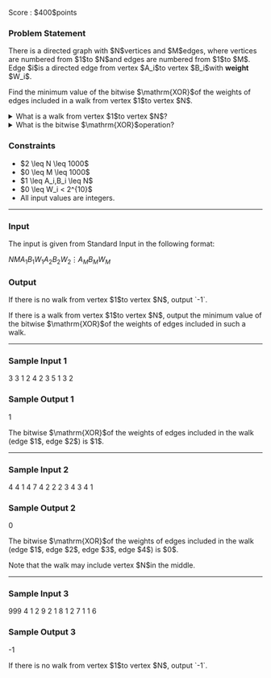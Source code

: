 
<div>

<span>

<span>

<p>
Score : $400$points
</p>

<div>

<section>

### **Problem Statement**

<p>
There is a directed graph with $N$vertices and $M$edges, where vertices are numbered from $1$to $N$and edges are numbered from $1$to $M$. Edge $i$is a directed edge from vertex $A_i$to vertex $B_i$with 
<strong>
weight
</strong>
$W_i$.
</p>

<p>
Find the minimum value of the bitwise $\mathrm{XOR}$of the weights of edges included in a walk from vertex $1$to vertex $N$.
</p>

<details>

<summary>
What is a walk from vertex $1$to vertex $N$?
    
</summary>

<p>
Intuitively, it is "a path from vertex $1$to vertex $N$that may visit the same vertex or edge multiple times."
        Formally, it is a sequence of edges $(e_1,\ldots,e_k)$that satisfies all of the following conditions:
        
</p>

<ul>

<li>
$e_1$starts at vertex $1$.
</li>

<li>
For all $1 \leq i < k$, the endpoint of $e_i$and the starting point of $e_{i+1}$are the same.
</li>

<li>
$e_k$ends at vertex $N$.
</li>

</ul>

<p>

</p>

</details>

<details>

<summary>
What is the bitwise $\mathrm{XOR}$operation?
    
</summary>

<p>
The bitwise $\mathrm{XOR}$of non-negative integers $A$and $B$, denoted $A\ \mathrm{XOR}\ B$, is defined as follows:
        
</p>

<ul>

<li>
When $A\ \mathrm{XOR}\ B$is written in binary, the digit at the $2^k$place ($k \geq 0$) is $1$if exactly one of the digits at the $2^k$place of $A$and $B$in binary is $1$, and $0$otherwise.
</li>

</ul>
For example, $3\ \mathrm{XOR}\ 5 = 6$(in binary: $011\ \mathrm{XOR}\ 101 = 110$).

In general, the bitwise $\mathrm{XOR}$of $k$non-negative integers $p_1, p_2, p_3, \dots, p_k$is defined as $(\dots ((p_1\ \mathrm{XOR}\ p_2)\ \mathrm{XOR}\ p_3)\ \mathrm{XOR}\ \dots\ \mathrm{XOR}\ p_k)$, and it can be proved that this does not depend on the order of $p_1, p_2, p_3, \dots p_k$.  
    
<p>

</p>

</details>

</section>

</div>

<div>

<section>

### **Constraints**

<ul>

<li>
$2 \leq N \leq 1000$
</li>

<li>
$0 \leq M \leq 1000$
</li>

<li>
$1 \leq A_i,B_i \leq N$
</li>

<li>
$0 \leq W_i < 2^{10}$
</li>

<li>
All input values are integers.
</li>

</ul>

</section>

</div>

---

<div>

<div>

<section>

### **Input**

<p>
The input is given from Standard Input in the following format:
</p>

<div>

$N$$M$$A_1$$B_1$$W_1$$A_2$$B_2$$W_2$$\vdots$$A_M$$B_M$$W_M$
</div>

</section>

</div>

<div>

<section>

### **Output**

<p>
If there is no walk from vertex $1$to vertex $N$, output `-1`.
</p>

<p>
If there is a walk from vertex $1$to vertex $N$, output the minimum value of the bitwise $\mathrm{XOR}$of the weights of edges included in such a walk.
</p>

</section>

</div>

</div>

---

<div>

<section>

### **Sample Input 1**

<div>

3 3
1 2 4
2 3 5
1 3 2

</div>

</section>

</div>

<div>

<section>

### **Sample Output 1**

<div>

1

</div>

<p>
The bitwise $\mathrm{XOR}$of the weights of edges included in the walk (edge $1$, edge $2$) is $1$.
</p>

</section>

</div>

---

<div>

<section>

### **Sample Input 2**

<div>

4 4
1 4 7
4 2 2
2 3 4
3 4 1

</div>

</section>

</div>

<div>

<section>

### **Sample Output 2**

<div>

0

</div>

<p>
The bitwise $\mathrm{XOR}$of the weights of edges included in the walk (edge $1$, edge $2$, edge $3$, edge $4$) is $0$.
</p>

<p>
Note that the walk may include vertex $N$in the middle.
</p>

</section>

</div>

---

<div>

<section>

### **Sample Input 3**

<div>

999 4
1 2 9
2 1 8
1 2 7
1 1 6

</div>

</section>

</div>

<div>

<section>

### **Sample Output 3**

<div>

-1

</div>

<p>
If there is no walk from vertex $1$to vertex $N$, output `-1`.
</p>

</section>

</div>

</span>

</span>

</div>
